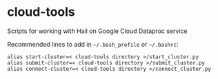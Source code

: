# cloud-tools
Scripts for working with Hail on Google Cloud Dataproc service

Recommended lines to add in `~/.bash_profile` or `~/.bashrc`:
```
alias start-cluster=< cloud-tools directory >/start_cluster.py
alias submit-cluster=< cloud-tools directory >/submit_cluster.py
alias connect-cluster=< cloud-tools directory >/connect_cluster.py
```
